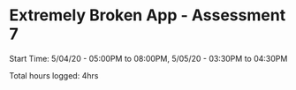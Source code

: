 # Extremely Broken App - Assessment 7

Start Time: 5/04/20 - 05:00PM to 08:00PM, 
            5/05/20 - 03:30PM to 04:30PM

Total hours logged: 4hrs
